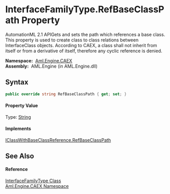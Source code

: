 InterfaceFamilyType.RefBaseClassPath Property
=============================================
AutomationML 2.1 APIGets and sets the path which references a base class. This property is used to create class to class relations between InterfaceClass objects. According to CAEX, a class shall not inherit from itself or from a derivative of itself, therefore any cyclic reference is denied.

  **Namespace:**  [Aml.Engine.CAEX][1]  
  **Assembly:**  AML.Engine (in AML.Engine.dll)

Syntax
------

```csharp
public override string RefBaseClassPath { get; set; }
```

#### Property Value
Type: [String][2]
#### Implements
[IClassWithBaseClassReference.RefBaseClassPath][3]  


See Also
--------

#### Reference
[InterfaceFamilyType Class][4]  
[Aml.Engine.CAEX Namespace][1]  

[1]: ../README.md
[2]: https://docs.microsoft.com/dotnet/api/system.string
[3]: ../IClassWithBaseClassReference/RefBaseClassPath.md
[4]: README.md
[5]: https://www.automationml.org
[6]: ../../icons/logoShade.png